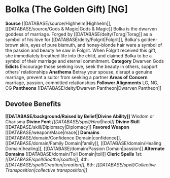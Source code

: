 ﻿---
ability:
- Wisdom
- Charisma
ability_boost:
- Wisdom
- Charisma
alignment: NG
deity:
- '[[DATABASE/deity/Bolka|Bolka]]'
- '[[DATABASE/deity/Dwarven Pantheon|DwarvenPantheon]]'
deity_category: Dwarven Gods
divine_font: Heal
domain:
- '[[DATABASE/domain/Confidence Domain|Confidence]]'
- '[[DATABASE/domain/Family Domain|Family]]'
- '[[DATABASE/domain/Healing Domain|Healing]]'
- '[[DATABASE/domain/Passion Domain|Passion]]'
- '[[DATABASE/domain/Toil Domain|Toil]]'
favored_weapon: '[[DATABASE/weapon/Mace|Mace]]'
follower_alignment:
- LG
- NG
- CG
id: '85'
name: Bolka
rarity: Common
rus_type_level: null
skill:
- '[[DATABASE/skill/Diplomacy|Diplomacy]]'
source: '[[DATABASE/source/Highhelm|Highhelm]]'
trait: null
type: Deity

---
# Bolka (The Golden Gift) [NG]

**Source** [[DATABASE/source/Highhelm|Highhelm]], [[DATABASE/source/Gods & Magic|Gods & Magic]] 
Bolka is the dwarven goddess of marriage. Forged by [[DATABASE/deity/Torag|Torag]] as a symbol of his love for [[DATABASE/deity/Folgrit|Folgrit]], Bolka's golden-brown skin, eyes of pure bismuth, and honey-blonde hair were a symbol of the passion and beauty he saw in Folgrit. When Folgrit received this gift, she immediately breathed life into the child, and claimed Bolka to be a symbol of their marriage and eternal commitment. 
**Category** Dwarven Gods
**Edicts** Encourage those seeking love, seek the beauty in others, support others’ relationships
**Anathema** Betray your spouse, disrupt a genuine marriage, prevent a suitor from seeking a partner
**Areas of Concern** marriage, passion, committed relationships
**Follower Alignments** LG, NG, CG
**Pantheons** [[DATABASE/deity/Dwarven Pantheon|Dwarven Pantheon]]

## Devotee Benefits

**[[DATABASE/background/Raised by Belief|Divine Ability]]** Wisdom or Charisma
**Divine Font** _[[DATABASE/spell/Heal|heal]]_
**Divine Skill** [[DATABASE/skill/Diplomacy|Diplomacy]]
**Favored Weapon** [[DATABASE/weapon/Mace|mace]]
**Domains** [[DATABASE/domain/Confidence Domain|confidence]], [[DATABASE/domain/Family Domain|family]], [[DATABASE/domain/Healing Domain|healing]], [[DATABASE/domain/Passion Domain|passion]]
**Alternate Domains** [[DATABASE/domain/Toil Domain|toil]]
**Cleric Spells** 1st: _[[DATABASE/spell/Soothe|soothe]]_, 4th: _[[DATABASE/spell/Creation|creation]]_, 6th: _[[DATABASE/spell/Collective Transposition|collective transposition]]_